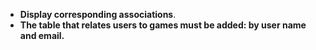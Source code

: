 - **Display corresponding associations**.
- **The table that relates users to games must be added: by user name and email.**